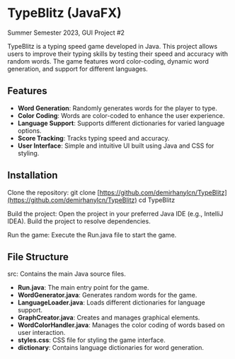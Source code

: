 # TypeBlitz (JavaFX)
Summer Semester 2023, GUI Project #2

TypeBlitz is a typing speed game developed in Java. This project allows users to improve their typing skills by testing their speed and accuracy with random words. The game features word color-coding, dynamic word generation, and support for different languages.

## Features

- **Word Generation**: Randomly generates words for the player to type.
- **Color Coding**: Words are color-coded to enhance the user experience.
- **Language Support**: Supports different dictionaries for varied language options.
- **Score Tracking**: Tracks typing speed and accuracy.
- **User Interface**: Simple and intuitive UI built using Java and CSS for styling.

## Installation
Clone the repository: git clone [https://github.com/demirhanylcn/TypeBlitz](https://github.com/demirhanylcn/TypeBlitz) cd TypeBlitz

Build the project: Open the project in your preferred Java IDE (e.g., IntelliJ IDEA). Build the project to resolve dependencies.

Run the game: Execute the Run.java file to start the game.

## File Structure
src: Contains the main Java source files.

- **Run.java**: The main entry point for the game.
- **WordGenerator.java**: Generates random words for the game.
- **LanguageLoader.java**: Loads different dictionaries for language support.
- **GraphCreator.java**: Creates and manages graphical elements.
- **WordColorHandler.java**: Manages the color coding of words based on user interaction.
- **styles.css**: CSS file for styling the game interface.
- **dictionary**: Contains language dictionaries for word generation.

